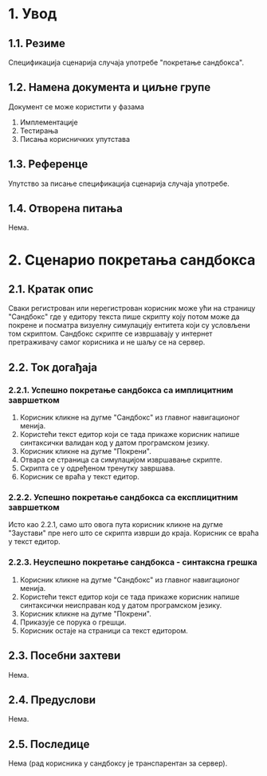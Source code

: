 # 1. Увод

## 1.1. Резиме

Спецификација сценарија случаја употребе "покретање сандбокса".

## 1.2. Намена документа и циљне групе

Документ се може користити у фазама

1. Имплементације
2. Тестирања
3. Писања корисничких упутстава

## 1.3. Референце

Упутство за писање спецификација сценарија случаја употребе.

## 1.4. Отворена питања

Нема.

# 2. Сценарио покретања сандбокса

## 2.1. Кратак опис

Сваки регистрован или нерегистрован корисник може ући на страницу "Сандбокс" где у едитору текста пише скрипту коју потом може да покрене и посматра визуелну симулацију ентитета који су условљени том скриптом. Сандбокс скрипте се извршавају у интернет претраживачу самог корисника и не шаљу се на сервер.

## 2.2. Ток догађаја

### 2.2.1. Успешно покретање сандбокса са имплицитним завршетком

1. Корисник кликне на дугме "Сандбокс" из главног навигационог менија.
2. Користећи текст едитор који се тада прикаже корисник напише синтаксички валидан код у датом програмском језику.
3. Корисник кликне на дугме "Покрени".
4. Отвара се страница са симулацијом извршавање скрипте.
5. Скрипта се у одређеном тренутку завршава.
6. Корисник се враћа у текст едитор.

### 2.2.2. Успешно покретање сандбокса са експлицитним завршетком

Исто као 2.2.1, само што овога пута корисник кликне на дугме "Заустави" пре него што се скрипта изврши до краја. Корисник се враћа у текст едитор.

### 2.2.3. Неуспешно покретање сандбокса - синтаксна грешка

1. Корисник кликне на дугме "Сандбокс" из главног навигационог менија.
2. Користећи текст едитор који се тада прикаже корисник напише синтаксички неисправан код у датом програмском језику.
3. Корисник кликне на дугме "Покрени".
4. Приказује се порука о грешци.
5. Корисник остаје на страници са текст едитором.

## 2.3. Посебни захтеви

Нема.

## 2.4. Предуслови

Нема.

## 2.5. Последице

Нема (рад корисника у сандбоксу је транспарентан за сервер).